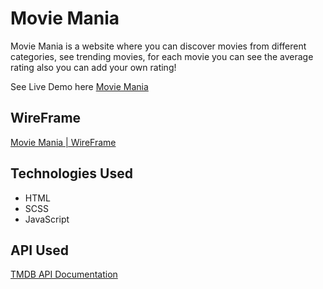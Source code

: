 # Movie Mania

Movie Mania is a website where you can discover movies from different categories, see trending movies, for each movie you can see the average rating also you can add your own rating!

See Live Demo here [Movie Mania](https://pricewater001.github.io/movies-task03/)

## WireFrame

[Movie Mania | WireFrame](https://www.canva.com/design/DAFdWWcdjoY/fyKkKLlNLAkeopoAi5xbBQ/view?utm_content=DAFdWWcdjoY&utm_campaign=designshare&utm_medium=link&utm_source=publishsharelink)

## Technologies Used

- HTML
- SCSS
- JavaScript

## API Used

[TMDB API Documentation](https://www.themoviedb.org/documentation/ap)
